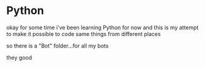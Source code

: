 # Python

okay for some time i've been learning Python for now and this is my attempt to
make it possible to code same things from different places

so there is a "Bot" folder...for all my bots

they good
